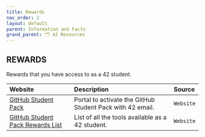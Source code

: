```yaml
---
title: Rewards
nav_order: 2
layout: default
parent: Information and Facts
grand_parent: 🗂️ 42 Resources
---
```


## **REWARDS**

Rewards that you have access to as a 42 student.

| Website                                                               | Description                                               | Source    |
| :-------------------------------------------------------------------- | :-------------------------------------------------------- | :-------- |
| [GitHub Student Pack](https://github-portal.42.fr/login)              | Portal to activate the GitHub Student Pack with 42 email. | `Website` |
| [GitHub Student Pack Rewards List](https://education.github.com/pack) | List of all the tools available as a 42 student.          | `Website` |